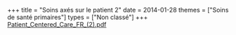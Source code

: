 +++
title = "Soins axés sur le patient 2"
date = 2014-01-28
themes = ["Soins de santé primaires"]
types = ["Non classé"]
+++
[Patient\_Centered\_Care\_FR\_(2).pdf](/files/Patient_Centered_Care_FR_(2).pdf)
